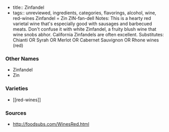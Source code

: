 - title:: Zinfandel
- tags:: unreviewed, ingredients, categories, flavorings, alcohol, wine, red-wines
Zinfandel = Zin ZIN-fan-dell Notes: This is a hearty red varietal wine that's especially good with sausages and barbecued meats. Don't confuse it with white Zinfandel, a fruity blush wine that wine snobs abhor. California Zinfandels are often excellent. Substitutes: Chianti OR Syrah OR Merlot OR Cabernet Sauvignon OR Rhone wines (red)

### Other Names

* Zinfandel
* Zin

### Varieties

* [[red-wines]]

### Sources
* http://foodsubs.com/WinesRed.html
